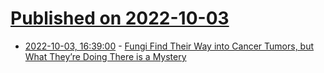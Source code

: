 # [Published on 2022-10-03](index.md)

* [2022-10-03, 16:39:00](https://soylentnews.org/article.pl?sid=22/10/02/0440251&from=rss) - [Fungi Find Their Way into Cancer Tumors, but What They’re Doing There is a Mystery](https://soylentnews.org/article.pl?sid=22/10/02/0440251&from=rss)

